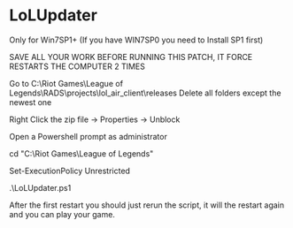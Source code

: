 LoLUpdater
==========
Only for Win7SP1+ (If you have WIN7SP0 you need to Install SP1 first)

SAVE ALL YOUR WORK BEFORE RUNNING THIS PATCH, IT FORCE RESTARTS THE COMPUTER 2 TIMES

Go to C:\Riot Games\League of Legends\RADS\projects\lol_air_client\releases
Delete all folders except the newest one

Right Click the zip file -> Properties -> Unblock

Open a Powershell prompt as administrator

cd "C:\Riot Games\League of Legends"

Set-ExecutionPolicy Unrestricted

.\LoLUpdater.ps1

After the first restart you should just rerun the script, it will the restart again and you can play your game.
